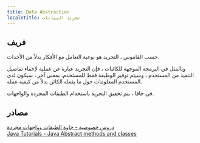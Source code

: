 ```yaml
---
title: Data Abstraction
localeTitle: تجريد البيانات
---
```

## فريف

حسب القاموس ، التجريد هو نوعية التعامل مع الأفكار بدلاً من الأحداث.

وبالمثل في البرمجة الموجهة للكائنات ، فإن التجريد عبارة عن عملية لإخفاء تفاصيل التنفيذ من المستخدم ، وسيتم توفير الوظيفة فقط للمستخدم. بمعنى آخر ، سيكون لدى المستخدم المعلومات حول ما يفعله الكائن بدلاً من كيفية عمله.

في جافا ، يتم تحقيق التجريد باستخدام الطبقات المجردة والواجهات.

## مصادر

[دروس خصوصية - جاوة الطبقات وواجهات مجردة](https://www.tutorialspoint.com/java/java_abstraction.htm)  
[Java Tutorials - Java Abstract methods and classes](https://docs.oracle.com/javase/tutorial/java/IandI/abstract.html)